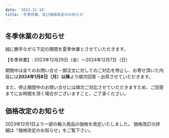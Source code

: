```yaml
---
date: '2023-12-18'
title: '冬季休業、及び価格改定のお知らせ'
---
```


## 冬季休業のお知らせ

誠に勝手ながら下記の期間を夏季休業とさせていただきます。

【冬季休業】: 2023年12月29日（金）～2024年12月7日（日）

期間中は全てのお問い合せ・御注文に対してのご対応を停止し、お寄せ頂いた内容には**2024年1月8日（月）以降**より順次回答・出荷させていただきます。

また、停止期間中のお問い合せには順次ご対応させていただきますため、ご回答までにお時間を頂く場合がございますこと、ご了承ください。

## 価格改定のお知らせ

2023年12月1日より一部の輸入商品の価格を改定いたしました。
価格改訂の詳細は「価格改定のお知らせ」をご覧下さい。
